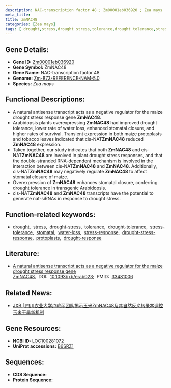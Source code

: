 ```yaml
---
description: NAC-transcription factor 48 ; Zm00001eb036920 ; Zea mays
meta_title:
title: ZmNAC48
categories: [Zea mays]
tags: [ drought,stress,drought stress,tolerance,drought tolerance,stress tolerance,stomatal,water loss,stress response,drought stress response,protoplasts,drought response ]
---
```


## Gene Details:
- **Gene ID:**	[Zm00001eb036920](https://www.maizegdb.org/gene_center/gene/Zm00001eb036920)
- **Gene Symbol:** ZmNAC48
- **Gene Name:** NAC-transcription factor 48
- **Genome:** [Zm-B73-REFERENCE-NAM-5.0](https://www.maizegdb.org/genome/assembly/Zm-B73-REFERENCE-NAM-5.0)
- **Species:** *Zea mays*

## Functional Descriptions:
   - A natural antisense transcript acts as a negative regulator for the maize drought stress response gene **ZmNAC48**.
   - Arabidopsis plants overexpressing **ZmNAC48** had improved drought tolerance, lower rate of water loss, enhanced stomatal closure, and higher rates of survival. Transient expression in both maize protoplasts and tobacco leaves indicated that cis-NAT**ZmNAC48** reduced **ZmNAC48** expression.
   - Taken together, our study indicates that both **ZmNAC48** and cis-NAT**ZmNAC48** are involved in plant drought stress responses, and that the double-stranded RNA-dependent mechanism is involved in the interaction between cis-NAT**ZmNAC48** and **ZmNAC48**. Additionally, cis-NAT**ZmNAC48** may negatively regulate **ZmNAC48** to affect stomatal closure of maize.
   - Overexpression of **ZmNAC48** enhances stomatal closure, conferring drought tolerance in transgenic Arabidopsis.
   - cis-NAT**ZmNAC48** and **ZmNAC48** transcripts have the potential to generate nat-siRNAs in response to drought stress.

## Function-related keywords:
- [drought](/tags/drought/),&nbsp;&nbsp;[stress](/tags/stress/),&nbsp;&nbsp;[drought-stress](/tags/drought-stress/),&nbsp;&nbsp;[tolerance](/tags/tolerance/),&nbsp;&nbsp;[drought-tolerance](/tags/drought-tolerance/),&nbsp;&nbsp;[stress-tolerance](/tags/stress-tolerance/),&nbsp;&nbsp;[stomatal](/tags/stomatal/),&nbsp;&nbsp;[water-loss](/tags/water-loss/),&nbsp;&nbsp;[stress-response](/tags/stress-response/),&nbsp;&nbsp;[drought-stress-response](/tags/drought-stress-response/),&nbsp;&nbsp;[protoplasts](/tags/protoplasts/),&nbsp;&nbsp;[drought-response](/tags/drought-response/)

## Literature:
   - [A natural antisense transcript acts as a negative regulator for the maize drought stress response gene ZmNAC48.]( https://academic.oup.com/jxb/article/72/7/2790/6106568?login=true)&nbsp;&nbsp;DOI:&nbsp;&nbsp;[10.1093/jxb/erab023](https://academic.oup.com/jxb/article/72/7/2790/6106568?login=true);&nbsp;&nbsp;PMID:&nbsp;&nbsp;[33481006](https://pubmed.ncbi.nlm.nih.gov/33481006/)

## Related News:
   - [JXB | 四川农业大学卢艳丽团队揭示玉米ZmNAC48及其自然反义转录本调控玉米干旱新机制](https://mp.weixin.qq.com/s?__biz=Mzg3MDEwNDEyMg==&mid=2247504144&idx=2&sn=708abf1b0b1215ee2381ac530bcbb11e&chksm=ce907c45f9e7f5531e1b77925eb447f71dc8064a8c7c25fcf792abec08af3288adc57e3401bd&scene=27#wechat_redirect)

## Gene Resources:
- **NCBI ID:** [LOC100281072](https://www.ncbi.nlm.nih.gov/gene/?term=LOC100281072)
- **UniProt accessions:** [B6SRZ1](https://www.uniprot.org/uniprotkb/B6SRZ1/entry)



## Sequences:
- **CDS Sequence:**
- **Protein Sequence:**
